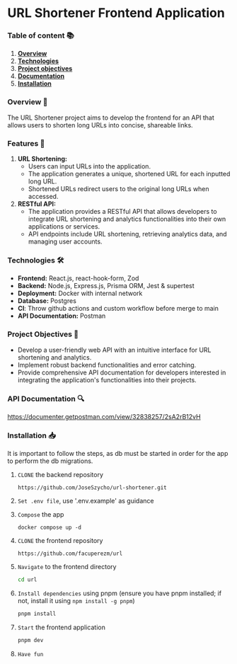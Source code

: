 # **URL Shortener Frontend Application**

### Table of content 📚

1. [**Overview**](#overview-👀)
2. [**Technologies**](#technologies-🛠️)
3. [**Project objectives**](#project-objectives-🎯)
4. [**Documentation**](#documentation-🔍)
5. [**Installation**](#installation-📥)

### **Overview** 👀

The URL Shortener project aims to develop the frontend for an API that allows users to shorten long URLs into concise, shareable links.

### **Features** 🚀

1. **URL Shortening:**
   - Users can input URLs into the application.
   - The application generates a unique, shortened URL for each inputted long URL.
   - Shortened URLs redirect users to the original long URLs when accessed.
2. **RESTful API:**
   - The application provides a RESTful API that allows developers to integrate URL shortening and analytics functionalities into their own applications or services.
   - API endpoints include URL shortening, retrieving analytics data, and managing user accounts.

### **Technologies** 🛠️

- **Frontend:** React.js, react-hook-form, Zod
- **Backend:** Node.js, Express.js, Prisma ORM, Jest & supertest
- **Deployment:** Docker with internal network
- **Database:** Postgres
- **CI**: Throw github actions and custom workflow before merge to main
- **API Documentation:** Postman

### **Project Objectives** 🎯

- Develop a user-friendly web API with an intuitive interface for URL shortening and analytics.
- Implement robust backend functionalities and error catching.
- Provide comprehensive API documentation for developers interested in integrating the application's functionalities into their projects.

### API Documentation 🔍

https://documenter.getpostman.com/view/32838257/2sA2rB12vH

### Installation 📥

It is important to follow the steps, as db must be started in order for the app to perform the db migrations.

1. `CLONE` the backend repository

   `https://github.com/JoseSzycho/url-shortener.git`

2. `Set .env file`, use '.env.example' as guidance

3. `Compose` the app

   `docker compose up -d`

4. `CLONE` the frontend repository

   `https://github.com/facuperezm/url`

5. `Navigate` to the frontend directory

   ```sh
   cd url
   ```

6. `Install dependencies` using pnpm (ensure you have pnpm installed; if not, install it using `npm install -g pnpm`)

   ```sh
   pnpm install
   ```

7. `Start` the frontend application

   ```sh
   pnpm dev
   ```

8. `Have fun`
